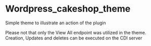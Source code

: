 # Wordpress_cakeshop_theme
Simple theme to illustrate an action of the plugin

Please not that only the View All endpoint was utilized in the theme. Creation, Updates and deletes can be executed on the CDI server 
